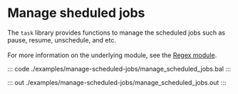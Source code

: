 # Manage sheduled jobs

The `task` library provides functions to manage the scheduled jobs such as pause, resume,
unschedule, and etc.<br/><br/>
For more information on the underlying module,
see the [Regex module](https://docs.central.ballerina.io/ballerina/regex/latest/).

::: code ./examples/manage-scheduled-jobs/manage_scheduled_jobs.bal :::

::: out ./examples/manage-scheduled-jobs/manage_scheduled_jobs.out :::